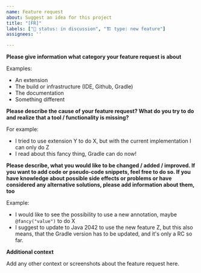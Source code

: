 ```yaml
---
name: Feature request
about: Suggest an idea for this project
title: "[FR]"
labels: ["🚦 status: in discussion", "🏗️ type: new feature"]
assignees: ''

---
```


**Please give information what category your feature request is about**

Examples:
- An extension
- The build or infrastructure (IDE, Github, Gradle)
- The documentation
- Something different

**Please describe the cause of your feature request? What do you try to do and realize that a tool / functionality is missing?**

For example:
- I tried to use extension Y to do X, but with the current implementation I can only do Z
- I read about this fancy thing, Gradle can do now!

**Please describe, what you would like to be changed / added / improved. If you want to add code or pseudo-code snippets, feel free to do so. If you have knowledge about possible side effects or problems or have considered any alternative solutions, please add information about them, too**

Example:
- I would like to see the possibility to use a new annotation, maybe `@fancy("value")` to do X
- I suggest to update to Java 2042 to use the new feature Z, but this also means, that the Gradle version has to be updated, and it's only a RC so far.

**Additional context**

Add any other context or screenshots about the feature request here.